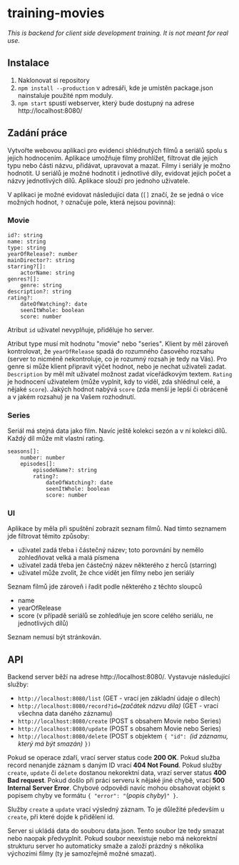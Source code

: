 # training-movies

*This is backend for client side development training. It is not meant for real use.*

## Instalace

1. Naklonovat si repository
1. `npm install --production` v adresáři, kde je umístěn package.json nainstaluje použité npm moduly.
1. `npm start` spustí webserver, který bude dostupný na adrese http://localhost:8080/

## Zadání práce

Vytvořte webovou aplikaci pro evidenci shlédnutých filmů a seriálů spolu s jejich hodnocením. Aplikace umožňuje filmy prohlížet, filtrovat dle jejich typu nebo části názvu, přidávat, upravovat a mazat. Filmy i seriály je možno hodnotit. U seriálů je možné hodnotit i jednotlivé díly, evidovat jejich počet a názvy jednotlivých dílů. Aplikace slouží pro jednoho uživatele.

V aplikaci je možné evidovat následující data (`[]` značí, že se jedná o více možných hodnot, `?` označuje pole, která nejsou povinná):

### Movie

    id?: string
    name: string
    type: string
    yearOfRelease?: number
    mainDirector?: string
    starring?[]:
        actorName: string
    genres?[]:
        genre: string
    description?: string
    rating?:
        dateOfWatching?: date
        seenItWhole: boolean
        score: number

Atribut `id` uživatel nevyplňuje, přiděluje ho server.

Atribut type musí mít hodnotu "movie" nebo "series". Klient by měl zároveň kontrolovat, že `yearOfRelease` spadá do rozumného časového rozsahu (server to nicméně nekontroluje, co je rozumný rozsah je tedy na Vás). Pro genre si může klient připravit výčet hodnot, nebo je nechat uživateli zadat. `Description` by měl mít uživatel možnost zadat víceřádkovým textem. `Rating` je hodnocení uživatelem (může vyplnit, kdy to viděl, zda shlédnul celé, a nějaké `score`). Jakých hodnot nabývá `score` (zda menší je lepší či obráceně a v jakém rozsahu) je na Vašem rozhodnutí.

### Series

Seriál má stejná data jako film. Navíc ještě kolekci sezón a v ní kolekci dílů. Každý díl může mít vlastní rating.

    seasons[]:
        number: number
        episodes[]:
            episodeName?: string
            rating?:
                dateOfWatching?: date
                seenItWhole: boolean
                score: number

### UI

Aplikace by měla při spuštění zobrazit seznam filmů. Nad tímto seznamem jde filtrovat těmito způsoby:

- uživatel zadá třeba i částečný název; toto porovnání by nemělo zohledňovat velká a malá písmena
- uživatel zadá třeba jen částečný název některého z herců (starring)
- uživatel může zvolit, že chce vidět jen filmy nebo jen seriály

Seznam filmů jde zároveň i řadit podle některého z těchto sloupců

- name
- yearOfRelease
- score (v případě seriálů se zohledňuje jen score celého seriálu, ne jednotlivých dílů)

Seznam nemusí být stránkován.

## API

Backend server běží na adrese http://localhost:8080/. Vystavuje následující služby:

- `http://localhost:8080/list`  (GET - vrací jen základní údaje o dílech)
- `http://localhost:8080/record?id=`*(začátek názvu díla)* (GET - vrací všechna data daného záznamu)
- `http://localhost:8080/create` (POST s obsahem Movie nebo Series)
- `http://localhost:8080/update` (POST s obsahem Movie nebo Series)
- `http://localhost:8080/delete` (POST s objektem `{ "id": `*(id záznamu, který má být smazán)* `})`

Pokud se operace zdaří, vrací server status code **200 OK**. Pokud služba record nenanjde záznam s daným ID vrací **404 Not Found**. Pokud služby `create`, `update` či `delete` dostanou nekorektní data, vrazí server status **400 Bad request**. Pokud došlo při práci serveru k nějaké jiné chybě, vrací **500 Internal Server Error**. Chybové odpovědi navíc mohou obsahovat objekt s popisem chyby ve formátu `{ "error": "`(*popis chyby*)`" }`.

Služby `create` a `update` vrací výsledný záznam. To je důležité především u `create`, při které dojde k přidělení id.

Server si ukládá data do souboru data.json. Tento soubor lze tedy smazat nebo naopak předvyplnit. Pokud soubor neexistuje nebo má nekorektní strukturu server ho automaticky smaže a založí prázdný s několika výchozími filmy (ty je samozřejmě možné smazat).
